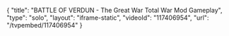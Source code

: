 {
    "title": "BATTLE OF VERDUN - The Great War Total War Mod Gameplay",
    "type": "solo",
    "layout": "iframe-static",
    "videoId": "117406954",
    "url": "\/tvpembed\/117406954"
}